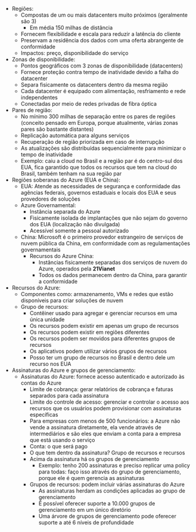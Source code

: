 * Regiões:
	* Compostas de um ou mais datacenters muito próximos (geralmente são 3)
		* Em média 150 milhas de distância
	* Fornecem flexibilidade e escala para reduzir a latência do cliente
	* Preservam a residência dos dados com uma oferta abrangente de conformidade
	* Impactos: preço, disponibilidade do serviço
* Zonas de disponibilidade:
	* Pontos geográficos com 3 zonas de disponibilidade (datacenters)
	* Fornece proteção contra tempo de inatividade devido a falha do datacenter
	* Separa fisicamente os datacenters dentro da mesma região
	* Cada datacenter é equipado com alimentação, resfriamento e rede independentes
	* Conectadas por meio de redes privadas de fibra óptica
* Pares de região:
	* No mínimo 300 milhas de separação entre os pares de regiões (conceito pensado em Europa, porque atualmente, várias zonas pares são bastante distantes)
	* Replicação automática para alguns serviços
	* Recuperação de região priorizada em caso de interrupção
	* As atualizações são distribuídas sequencialmente para minimizar o tempo de inatividade
	* Exemplo: caiu a cloud no Brasil e a região par é do centro-sul dos EUA, fica garantido que todos os recursos que tem na cloud do Brasil, também tenham na sua região par
* Regiões soberanas do Azure (EUA e China):
	* EUA: Atende as necessidades de segurança e conformidade das agências federais, governos estaduais e locais dos EUA e seus provedores de soluções
	* Azure Governamental:
		* Instância separada do Azure
		* Fisicamente isolada de implantações que não sejam do governo dos EUA (localização não divulgada)
		* Acessível somente a pessoal autorizado
	* China: Microsoft é o primeiro provedor estrangeiro de serviços de nuvem pública da China, em conformidade com as regulamentações governamentais
		* Recursos do Azure China:
			* Instâncias fisicamente separadas dos serviços de nuvem do Azure, operados pela **21Vianet**
			* Todos os dados permanecem dentro da China, para garantir a conformidade
* Recursos do Azure:
	* Componentes como: armazenamento, VMs e redes que estão disponíveis para criar soluções de nuvem
	* Grupo de recursos:
		* Contêiner usado para agregar e gerenciar recursos em uma única unidade
		* Os recursos podem existir em apenas um grupo de recursos
		* Os recursos podem existir em regiões diferentes
		* Os recursos podem ser movidos para diferentes grupos de recursos
		* Os aplicativos podem utilizar vários grupos de recursos
		* Posso ter um grupo de recursos no Brasil e dentro dele um recurso nos EUA
* Assinaturas do Azure e grupos de gerenciamento:
	* Assinaturas do Azure: fornece acesso autenticado e autorizado às contas do Azure
		* Limite de cobrança: gerar relatórios de cobrança e faturas separados para cada assinatura
		* Limite do controle de acesso: gerenciar e controlar o acesso aos recursos que os usuários podem provisionar com assinaturas específicas
		* Para empresas com menos de 500 funcionários: a Azure não vende a assinatura diretamente, ela vende através de intermediários e são eles que enviam a conta para a empresa que está usando o serviço
		* Conta: o que será pago
		* O que tem dentro da assinatura? Grupo de recursos e recursos
		* Acima da assinatura há os grupos de gerenciamento
			* Exemplo: tenho 200 assinaturas e preciso replicar uma policy para todas: faço isso através do grupo de gerenciamento, porque ele é quem gerencia as assinaturas
		* Grupos de recursos: podem incluir várias assinaturas do Azure
			* As assinaturas herdam as condições aplicadas ao grupo de gerenciamento
			* É possível oferecer suporte a 10.000 grupos de gerenciamento em um único diretório
			* Uma árvore de grupos de gerenciamento pode oferecer suporte a até 6 níveis de profundidade
